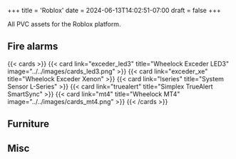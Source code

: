 +++
title = 'Roblox'
date = 2024-06-13T14:02:51-07:00
draft = false
+++

All PVC assets for the Roblox platform.

## Fire alarms
{{< cards >}}
    {{< card link="exceder_led3" title="Wheelock Exceder LED3" image="../../images/cards_led3.png" >}}
    {{< card link="exceder_xe" title="Wheelock Exceder Xenon" >}}
    {{< card link="lseries" title="System Sensor L-Series" >}}
    {{< card link="truealert" title="Simplex TrueAlert SmartSync" >}}
    {{< card link="mt4" title="Wheelock MT4" image="../../images/cards_mt4.png" >}}
{{< /cards >}}

## Furniture

## Misc